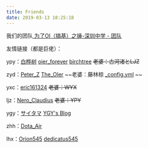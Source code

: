 ```yaml
---
title: Friends
date: 2019-03-13 18:25:18
---
```


我们的团队[ 为了OI（搞基）之锤-深圳中学 - 团队](https://www.luogu.org/team/show?teamid=2225)

友情链接（都是巨佬）：

ypy：[白桦树](https://www.luogu.org/space/show?uid=38148)   [oier_forever](https://blog.csdn.net/oier_forever )  [birchtree](https://www.cnblogs.com/birchtree/ ) ~~老婆：古河渚とLJZ~~

zyd：[Peter_Z](https://www.luogu.org/space/show?uid=45108)  [The_OIer](https://blog.csdn.net/the_oier) ~~老婆：藤林椋 [_config.yml](..\..\themes\hexo-theme-material-x-master\_config.yml) ~~

yxc：[eric161324](https://www.luogu.org/space/show?uid=45107) ~~老婆：WYX~~

ljz：[Nero_Claudius](https://www.luogu.org/space/show?uid=38859) ~~老婆：YPY~~

ygy：[サイタマ](https://www.luogu.org/space/show?uid=38485) [YGY's Blog](https://2403772980ygy.github.io/)

zhh：[Dota_Air](https://www.luogu.org/space/show?uid=38144)

lhx：[Orion545](https://www.luogu.org/space/show?uid=27753 )  [dedicatus545](https://www.cnblogs.com/dedicatus545/)

